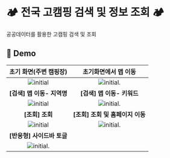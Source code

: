 # 🏕 전국 고캠핑 검색 및 정보 조회 🏕

공공데이터를 활용한 고캠핑 검색 및 조회


## 💫 Demo


| **초기 화면(주변 캠핑장)** | **초기화면에서 맵 이동** |
|:-:|:-:|
|![initial](https://github.com/user-attachments/assets/359b3d68-d5ea-4d4a-9203-e86e0afddced)|![initial](https://github.com/user-attachments/assets/39409161-e946-45c5-a1d4-41db10dd6e64).|
| **[검색] 맵 이동- 지역명** | **[검색] 맵 이동- 키워드** |
|![initial](https://github.com/user-attachments/assets/c9386004-23e2-4607-a088-a70baa04bb4c)| ![initial](https://github.com/user-attachments/assets/b421dd66-c33a-42fe-b982-a6a9f5d6cd2e).|
| **[조회] 조회** | **[조회] 조회 및 홈페이지 이동** |
| ![initial](https://github.com/user-attachments/assets/4ca0dfeb-7d43-4312-b4a8-2f35b1b27164) | ![initial](https://github.com/user-attachments/assets/d0b6bd7c-c6f4-4d01-82c9-f16946dd28bd).|
| **[반응형] 사이드바 토글** |
 | ![initial](https://github.com/user-attachments/assets/eccdf16a-8aff-47ff-8d76-1b00c8d841fc).| 


<br/>
